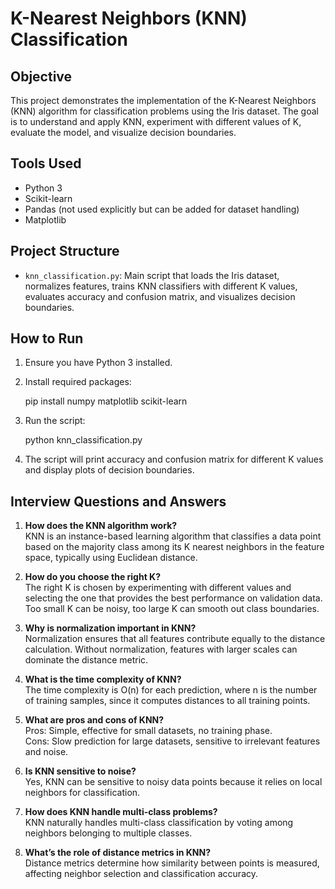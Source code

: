 # K-Nearest Neighbors (KNN) Classification

## Objective
This project demonstrates the implementation of the K-Nearest Neighbors (KNN) algorithm for classification problems using the Iris dataset. The goal is to understand and apply KNN, experiment with different values of K, evaluate the model, and visualize decision boundaries.

## Tools Used
- Python 3
- Scikit-learn
- Pandas (not used explicitly but can be added for dataset handling)
- Matplotlib

## Project Structure
- `knn_classification.py`: Main script that loads the Iris dataset, normalizes features, trains KNN classifiers with different K values, evaluates accuracy and confusion matrix, and visualizes decision boundaries.

## How to Run
1. Ensure you have Python 3 installed.
2. Install required packages:

   pip install numpy matplotlib scikit-learn

3. Run the script:
  
   python knn_classification.py

4. The script will print accuracy and confusion matrix for different K values and display plots of decision boundaries.

## Interview Questions and Answers

1. **How does the KNN algorithm work?**  
   KNN is an instance-based learning algorithm that classifies a data point based on the majority class among its K nearest neighbors in the feature space, typically using Euclidean distance.

2. **How do you choose the right K?**  
   The right K is chosen by experimenting with different values and selecting the one that provides the best performance on validation data. Too small K can be noisy, too large K can smooth out class boundaries.

3. **Why is normalization important in KNN?**  
   Normalization ensures that all features contribute equally to the distance calculation. Without normalization, features with larger scales can dominate the distance metric.

4. **What is the time complexity of KNN?**  
   The time complexity is O(n) for each prediction, where n is the number of training samples, since it computes distances to all training points.

5. **What are pros and cons of KNN?**  
   Pros: Simple, effective for small datasets, no training phase.  
   Cons: Slow prediction for large datasets, sensitive to irrelevant features and noise.

6. **Is KNN sensitive to noise?**  
   Yes, KNN can be sensitive to noisy data points because it relies on local neighbors for classification.

7. **How does KNN handle multi-class problems?**  
   KNN naturally handles multi-class classification by voting among neighbors belonging to multiple classes.

8. **What’s the role of distance metrics in KNN?**  
   Distance metrics determine how similarity between points is measured, affecting neighbor selection and classification accuracy.


